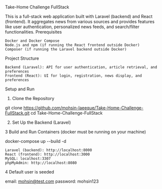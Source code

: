 Take-Home Challenge FullStack

This is a full-stack web application built with Laravel (backend) and React (frontend). It aggregates news from various sources and provides features like user authentication, personalized news feeds, and search/filter functionalities.
Prerequisites

    Docker and Docker Compose
    Node.js and npm (if running the React frontend outside Docker)
    Composer (if running the Laravel backend outside Docker)

Project Structure

    Backend (Laravel): API for user authentication, article retrieval, and preferences
    Frontend (React): UI for login, registration, news display, and preferences

Setup and Run
1. Clone the Repository

git clone https://github.com/mohsin-laeeque/Take-Home-Challenge-FullStack.git
cd Take-Home-Challenge-FullStack

2. Set Up the Backend (Laravel)


3 Build and Run Containers (docker must be running on your machine)

docker-compose up --build -d

    Laravel (backend): http://localhost:8000
    React (frontend): http://localhost:3000
    MySQL: localhost:3307
    phpMyAdmin: http://localhost:8080

4 Default user is seeded 

email: mohsin@test.com
password: mohsin123